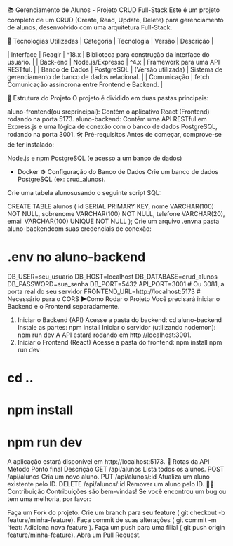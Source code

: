 📚 Gerenciamento de Alunos - Projeto CRUD Full-Stack
Este é um projeto completo de um CRUD (Create, Read, Update, Delete) para gerenciamento de alunos, desenvolvido com uma arquitetura Full-Stack.

🌟 Tecnologias Utilizadas
| Categoria | Tecnologia | Versão | Descrição |

| Interface | Reagir | ^18.x | Biblioteca para construção da interface do usuário. | | Back-end | Node.js/Expresso | ^4.x | Framework para uma API RESTful. | | Banco de Dados | PostgreSQL | (Versão utilizada) | Sistema de gerenciamento de banco de dados relacional. | | Comunicação | fetch Comunicação assíncrona entre Frontend e Backend. |

📁 Estrutura do Projeto
O projeto é dividido em duas pastas principais:

aluno-frontend(ou srcprincipal): Contém o aplicativo React (Frontend) rodando na porta 5173.
aluno-backend: Contém uma API RESTful em Express.js e uma lógica de conexão com o banco de dados PostgreSQL, rodando na porta 3001.
🛠️ Pré-requisitos
Antes de começar, comprove-se de ter instalado:

Node.js e npm
PostgreSQL (e acesso a um banco de dados)
* Docker
⚙️ Configuração do Banco de Dados
Crie um banco de dados PostgreSQL (ex: crud_alunos).

Crie uma tabela alunosusando o seguinte script SQL:

CREATE TABLE alunos (
    id SERIAL PRIMARY KEY,
    nome VARCHAR(100) NOT NULL,
    sobrenome VARCHAR(100) NOT NULL,
    telefone VARCHAR(20),
    email VARCHAR(100) UNIQUE NOT NULL
);
Crie um arquivo .envna pasta aluno-backendcom suas credenciais de conexão:

# .env no aluno-backend
DB_USER=seu_usuario
DB_HOST=localhost
DB_DATABASE=crud_alunos
DB_PASSWORD=sua_senha
DB_PORT=5432
API_PORT=3001 # Ou 3081, a porta real do seu servidor
FRONTEND_URL=http://localhost:5173 # Necessário para o CORS
▶️Como Rodar o Projeto
Você precisará iniciar o Backend e o Frontend separadamente.

1. Iniciar o Backend (API)
Acesse a pasta do backend:
cd aluno-backend
Instale as partes:
npm install
Iniciar o servidor (utilizando nodemon):
npm run dev
A API estará rodando em http://localhost:3001.
2. Iniciar o Frontend (React)
Acesse a pasta do frontend:
npm install
npm run dev 

# cd ..
# npm install
# npm run dev
A aplicação estará disponível em http://localhost:5173.
📌 Rotas da API
Método	Ponto final	Descrição
GET	/api/alunos	Lista todos os alunos.
POST	/api/alunos	Cria um novo aluno.
PUT	/api/alunos/:id	Atualiza um aluno existente pelo ID.
DELETE	/api/alunos/:id	Remover um aluno pelo ID.
👩‍💻 Contribuição
Contribuições são bem-vindas! Se você encontrou um bug ou tem uma melhoria, por favor:

Faça um Fork do projeto.
Crie um branch para seu feature ( git checkout -b feature/minha-feature).
Faça commit de suas alterações ( git commit -m 'feat: Adiciona nova feature').
Faça um push para uma filial ( git push origin feature/minha-feature).
Abra um Pull Request.
